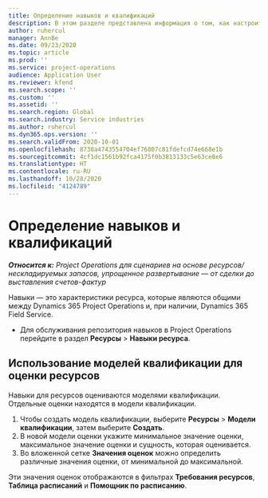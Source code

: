 ```yaml
---
title: Определение навыков и квалификаций
description: В этом разделе представлена информация о том, как настроить модели квалификации для оценки ресурсов.
author: ruhercul
manager: AnnBe
ms.date: 09/23/2020
ms.topic: article
ms.prod: ''
ms.service: project-operations
audience: Application User
ms.reviewer: kfend
ms.search.scope: ''
ms.custom: ''
ms.assetid: ''
ms.search.region: Global
ms.search.industry: Service industries
ms.author: ruhercul
ms.dyn365.ops.version: ''
ms.search.validFrom: 2020-10-01
ms.openlocfilehash: 8738a4743554704ef76807c81fdefcd74e668e1b
ms.sourcegitcommit: 4cf1dc1561b92fca4175f0b3813133c5e63ce8e6
ms.translationtype: HT
ms.contentlocale: ru-RU
ms.lasthandoff: 10/28/2020
ms.locfileid: "4124789"
---
```

# <a name="define-skills-and-proficiencies"></a>Определение навыков и квалификаций

_**Относится к:** Project Operations для сценариев на основе ресурсов/нескладируемых запасов, упрощенное развертывание — от сделки до выставления счетов-фактур_

Навыки — это характеристики ресурса, которые являются общими между Dynamics 365 Project Operations и, при наличии, Dynamics 365 Field Service. 

- Для обслуживания репозитория навыков в Project Operations перейдите в раздел **Ресурсы** \> **Навыки ресурса**. 

## <a name="use-proficiency-models-to-rate-resources"></a>Использование моделей квалификации для оценки ресурсов

Навыки для ресурсов оцениваются моделями квалификации. Отдельные оценки находятся в модели квалификации. 

1. Чтобы создать модель квалификации, выберите **Ресурсы** \> **Модели квалификации**, затем выберите **Создать**.
2. В новой модели оценки укажите минимальное значение оценки, максимальное значение оценки и сущность, которая оценивается.
3. Во вложенной сетке **Значения оценок** можно определить различные значения оценки, от минимальной до максимальной.


Эти значения оценок отображаются в фильтрах **Требования ресурсов**, **Таблица расписаний** и **Помощник по расписанию**.
